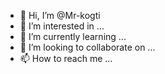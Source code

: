 - 👋 Hi, I’m @Mr-kogti
- 👀 I’m interested in ...
- 🌱 I’m currently learning ...
- 💞️ I’m looking to collaborate on ...
- 📫 How to reach me ...

<!---
Mr-kogti/Mr-kogti is a ✨ special ✨ repository because its `README.md` (this file) appears on your GitHub profile.
You can click the Preview link to take a look at your changes.
--->
